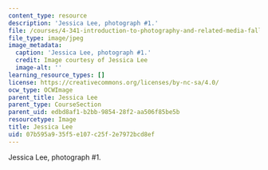 ```yaml
---
content_type: resource
description: 'Jessica Lee, photograph #1.'
file: /courses/4-341-introduction-to-photography-and-related-media-fall-2007/07b595a935f5e107c25f2e7972bcd8ef_lee1.jpg
file_type: image/jpeg
image_metadata:
  caption: 'Jessica Lee, photograph #1.'
  credit: Image courtesy of Jessica Lee
  image-alt: ''
learning_resource_types: []
license: https://creativecommons.org/licenses/by-nc-sa/4.0/
ocw_type: OCWImage
parent_title: Jessica Lee
parent_type: CourseSection
parent_uid: edbd8af1-b2bb-9854-28f2-aa506f85be5b
resourcetype: Image
title: Jessica Lee
uid: 07b595a9-35f5-e107-c25f-2e7972bcd8ef
---
```

Jessica Lee, photograph #1.